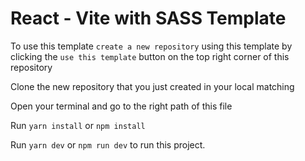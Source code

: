 # React - Vite with SASS Template

To use this template `create a new repository` using this template by clicking the `use this template` button on the top right corner of this repository

Clone the new repository that you just created in your local matching

Open your terminal and go to the right path of this file

Run `yarn install` or `npm install` 

Run `yarn dev` or `npm run dev` to run this project.
